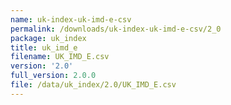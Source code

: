 ```yaml
---
name: uk-index-uk-imd-e-csv
permalink: /downloads/uk-index-uk-imd-e-csv/2_0
package: uk_index
title: uk_imd_e
filename: UK_IMD_E.csv
version: '2.0'
full_version: 2.0.0
file: /data/uk_index/2.0/UK_IMD_E.csv
---
```

